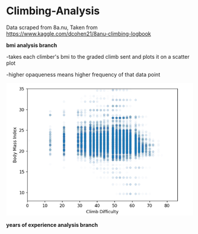 # Climbing-Analysis
Data scraped from 8a.nu, Taken from https://www.kaggle.com/dcohen21/8anu-climbing-logbook


**bmi analysis branch**

  -takes each climber's bmi to the graded climb sent and plots it on a scatter plot

  -higher opaqueness means higher frequency of that data point

  ![bmi vs grade scatterplot](https://github.com/Shroooom/Climbing-Analysis/blob/main/bmi%20analysis/bmi%20vs%20grade.png)



**years of experience analysis branch**

